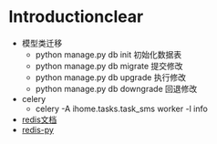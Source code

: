 # Introductionclear
- 模型类迁移
    - python manage.py db init 初始化数据表
    - python manage.py db migrate 提交修改 
    - python manage.py db upgrade 执行修改 
    - python manage.py db downgrade 回退修改
- celery
    - celery -A ihome.tasks.task_sms worker -l info
- [redis文档](redisdoc.com/index.html)
- [redis-py](https://redis-py.readthedocs.io/en/latest/)

